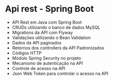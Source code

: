 # Api rest - Spring Boot

* API Rest em Java com Spring Boot
* CRUDs utilizando o banco de dados MySQL
* Migrations da API com Flyway 
* Validações utilizando o Bean Validation
* Dados da API paginados
* Retornos dos controllers da API Padronizados
* Códigos HTTP
* Módulo Spring Security no projeto
* Mecanismo de autenticação na API
* Controle de acesso na API
* Json Web Token para controlar o acesso na API
